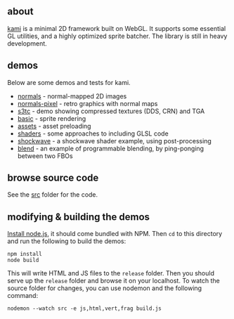 ## about

[kami](https://github.com/mattdesl/kami) is a minimal 2D framework built on WebGL. It supports some essential GL utilities, and a highly optimized sprite batcher. The library is still in heavy development. 

## demos

Below are some demos and tests for kami.

- [normals](http://mattdesl.github.io/kami-demos/release/normals.html) - normal-mapped 2D images
- [normals-pixel](http://mattdesl.github.io/kami-demos/release/normals-pixel.html) - retro graphics with normal maps
- [s3tc](http://mattdesl.github.io/kami-demos/release/s3tc.html) - demo showing compressed textures (DDS, CRN) and TGA
- [basic](http://mattdesl.github.io/kami-demos/release/basic.html) - sprite rendering
- [assets](http://mattdesl.github.io/kami-demos/release/assets.html) - asset preloading
- [shaders](http://mattdesl.github.io/kami-demos/release/shaders-brfs.html) - some approaches to including GLSL code
- [shockwave](http://mattdesl.github.io/kami-demos/release/shockwave.html) - a shockwave shader example, using post-processing
- [blend](http://mattdesl.github.io/kami-demos/release/blend.html) - an example of programmable blending, by ping-ponging between two FBOs

## browse source code

See the [src](src/) folder for the code.

## modifying & building the demos

[Install node.js](http://nodejs.org/), it should come bundled with NPM. Then `cd` to this directory and run the following to build the demos:

```
npm install
node build
```

This will write HTML and JS files to the `release` folder. Then you should serve up the `release` folder and browse it on your localhost. To watch the source folder for changes, you can use nodemon and the following command:

```
nodemon --watch src -e js,html,vert,frag build.js
```